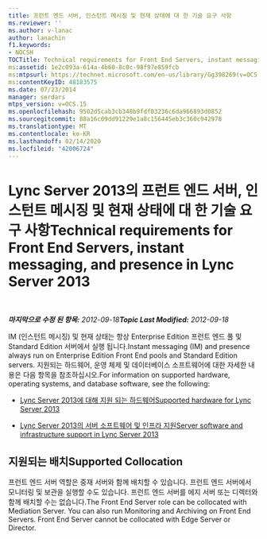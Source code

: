 ```yaml
---
title: 프런트 엔드 서버, 인스턴트 메시징 및 현재 상태에 대 한 기술 요구 사항
ms.reviewer: ''
ms.author: v-lanac
author: lanachin
f1.keywords:
- NOCSH
TOCTitle: Technical requirements for Front End Servers, instant messaging, and presence
ms:assetid: 1e2c093a-614a-4b60-8c0c-98f97e859fcb
ms:mtpsurl: https://technet.microsoft.com/en-us/library/Gg398269(v=OCS.15)
ms:contentKeyID: 48183575
ms.date: 07/23/2014
manager: serdars
mtps_version: v=OCS.15
ms.openlocfilehash: 9502d5cab3cb348b9fdf03236c6da966893d0852
ms.sourcegitcommit: 88a16c09dd91229e1a8c156445eb3c360c942978
ms.translationtype: MT
ms.contentlocale: ko-KR
ms.lasthandoff: 02/14/2020
ms.locfileid: "42006724"
---
```

<div data-xmlns="http://www.w3.org/1999/xhtml">

<div class="topic" data-xmlns="http://www.w3.org/1999/xhtml" data-msxsl="urn:schemas-microsoft-com:xslt" data-cs="http://msdn.microsoft.com/">

<div data-asp="http://msdn2.microsoft.com/asp">

# <a name="technical-requirements-for-front-end-servers-instant-messaging-and-presence-in-lync-server-2013"></a><span data-ttu-id="60976-102">Lync Server 2013의 프런트 엔드 서버, 인스턴트 메시징 및 현재 상태에 대 한 기술 요구 사항</span><span class="sxs-lookup"><span data-stu-id="60976-102">Technical requirements for Front End Servers, instant messaging, and presence in Lync Server 2013</span></span>

</div>

<div id="mainSection">

<div id="mainBody">

<span> </span>

<span data-ttu-id="60976-103">_**마지막으로 수정 된 항목:** 2012-09-18_</span><span class="sxs-lookup"><span data-stu-id="60976-103">_**Topic Last Modified:** 2012-09-18_</span></span>

<span data-ttu-id="60976-104">IM (인스턴트 메시징) 및 현재 상태는 항상 Enterprise Edition 프런트 엔드 풀 및 Standard Edition 서버에서 실행 됩니다.</span><span class="sxs-lookup"><span data-stu-id="60976-104">Instant messaging (IM) and presence always run on Enterprise Edition Front End pools and Standard Edition servers.</span></span> <span data-ttu-id="60976-105">지원되는 하드웨어, 운영 체제 및 데이터베이스 소프트웨어에 대한 자세한 내용은 다음 항목을 참조하십시오.</span><span class="sxs-lookup"><span data-stu-id="60976-105">For information on supported hardware, operating systems, and database software, see the following:</span></span>

  - [<span data-ttu-id="60976-106">Lync Server 2013에 대해 지원 되는 하드웨어</span><span class="sxs-lookup"><span data-stu-id="60976-106">Supported hardware for Lync Server 2013</span></span>](lync-server-2013-supported-hardware.md)

  - [<span data-ttu-id="60976-107">Lync Server 2013의 서버 소프트웨어 및 인프라 지원</span><span class="sxs-lookup"><span data-stu-id="60976-107">Server software and infrastructure support in Lync Server 2013</span></span>](lync-server-2013-server-software-and-infrastructure-support.md)

<div>

## <a name="supported-collocation"></a><span data-ttu-id="60976-108">지원되는 배치</span><span class="sxs-lookup"><span data-stu-id="60976-108">Supported Collocation</span></span>

<span data-ttu-id="60976-p102">프런트 엔드 서버 역할은 중재 서버와 함께 배치할 수 있습니다. 프런트 엔드 서버에서 모니터링 및 보관을 실행할 수도 있습니다. 프런트 엔드 서버를 에지 서버 또는 디렉터와 함께 배치할 수는 없습니다.</span><span class="sxs-lookup"><span data-stu-id="60976-p102">The Front End Server role can be collocated with Mediation Server. You can also run Monitoring and Archiving on Front End Servers. Front End Server cannot be collocated with Edge Server or Director.</span></span>

</div>

</div>

<span> </span>

</div>

</div>

</div>

